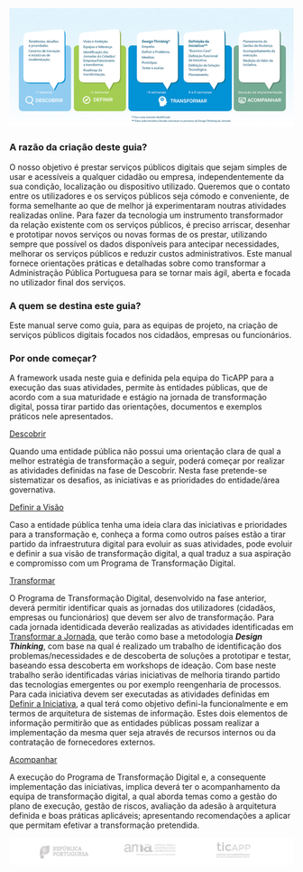 

![proceso](images/processo_td.png)

### A razão da criação deste guia?
O nosso objetivo é prestar serviços públicos digitais que sejam simples de usar e acessíveis a qualquer cidadão ou empresa, independentemente da sua condição, localização ou dispositivo utilizado. Queremos que o contato entre os utilizadores e os serviços públicos seja cómodo e conveniente, de forma semelhante ao que de melhor já experimentaram noutras atividades realizadas online. 
Para fazer da tecnologia um instrumento transformador da relação existente com os serviços públicos, é preciso arriscar, desenhar e prototipar novos serviços ou novas formas de os prestar, utilizando sempre que possível os dados disponíveis para antecipar necessidades, melhorar os serviços públicos e reduzir custos administrativos.
Este manual fornece orientações práticas e detalhadas sobre como transformar a Administração Pública Portuguesa para se tornar mais ágil, aberta e focada no utilizador final dos serviços. 

### A quem se destina este guia?
Este manual serve como guia, para as equipas de projeto, na criação de serviços públicos digitais focados nos cidadãos, empresas ou funcionários.

### Por onde começar?
A framework usada neste guia e definida pela equipa do TicAPP para a execução das suas atividades, permite às entidades públicas, que de acordo com a sua maturidade e estágio na jornada de transformação digital, possa tirar partido das orientações, documentos e exemplos práticos nele apresentados.    

[Descobrir](0-Descobrir.md)    

Quando uma entidade pública não possui uma orientação clara de qual a melhor estratégia de transformação a seguir, poderá começar por realizar as atividades definidas na fase de Descobrir. Nesta fase pretende-se sistematizar os desafios, as iniciativas e as prioridades do entidade/área governativa.  


[Definir a Visão](1-DefinicaoVisao.md)   

Caso a entidade pública tenha uma ideia clara das iniciativas e prioridades para a transformação e, conheça a forma como outros países estão a tirar partido da infraestrutura digital para evoluir as suas atividades, pode evoluir e definir a sua visão de transformação digital, a qual traduz a sua aspiração e compromisso com um Programa de Transformação Digital.
  

[Transformar](2-Transformar.md)   

O Programa de Transformação Digital, desenvolvido na fase anterior, deverá permitir identificar quais as jornadas dos utilizadores (cidadãos, empresas ou funcionários) que devem ser alvo de transformação.
Para cada jornada identidicada deverão realizadas as atividades identificadas em [Transformar a Jornada](2.1-TransformaraJornada.md), que terão como base a metodologia ***Design Thinking***, com base na qual é realizado um trabalho de identificação dos problemas/necessidades e de descoberta de soluções a prototipar e testar, baseando essa descoberta em workshops de ideação. Com base neste trabalho serão identificadas várias iniciativas de melhoria tirando partido das tecnologias emergentes ou por exemplo reengenharia de processos. Para cada iniciativa devem ser executadas as atividades definidas em [Definir a Iniciativa](2.2-DefinirIniciativa.md), a qual terá como objetivo defini-la funcionalmente e em termos de arquitetura de sistemas de informação. Estes dois elementos de informação permitirão que as entidades públicas possam realizar a implementação da mesma quer seja através de recursos internos ou da contratação de fornecedores externos.

[Acompanhar](3-Acompanhamento.md)
  
A execução do Programa de Transformação Digital e, a consequente implementação das iniciativas, implica deverá ter o acompanhamento da equipa de transformação digital, a qual aborda temas como a gestão do plano de execução, gestão de riscos, avaliação da adesão à arquitetura definida e boas práticas aplicáveis; apresentando recomendações a aplicar que permitam efetivar a transformação pretendida.


![republica_ama_ticapp](images/rodape.png)